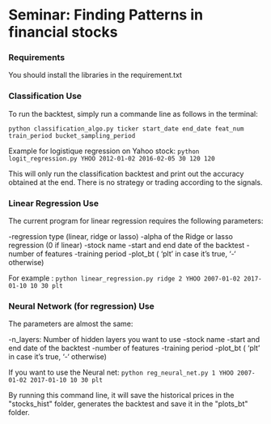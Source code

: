 # Seminar: Finding Patterns in financial stocks

### Requirements

You should install the libraries in the requirement.txt

### Classification Use

To run the backtest, simply run a commande line as follows  in the terminal:

`python classification_algo.py ticker start_date end_date feat_num
 train_period bucket_sampling_period`
 
Example for logistique regression on Yahoo stock:
`python logit_regression.py YHOO 2012-01-02 2016-02-05 30
 120 120`
 
This will only run the classification backtest and print out the accuracy
obtained at the end. There is no strategy or trading according to the signals.
 
### Linear Regression Use 

The current program for linear regression requires the following parameters:

  -regression type (linear, ridge or lasso)
  -alpha of the Ridge or lasso regression (0 if linear)
  -stock name
  -start and end date of the backtest
  -number of features 
  -training period
  -plot_bt ( ‘plt’ in case it’s true, ‘-‘ otherwise) 

For example :
`python linear_regression.py ridge 2 YHOO 2007-01-02 2017-01-10 10 30 plt`

### Neural Network (for regression) Use
The parameters are almost the same:

  -n_layers: Number of hidden layers you want to use 
  -stock name
  -start and end date of the backtest
  -number of features 
  -training period
  -plot_bt ( ‘plt’ in case it’s true, ‘-‘ otherwise) 
  
If you want to use the Neural net:
 `python reg_neural_net.py 1 YHOO 2007-01-02 2017-01-10 10 30 plt`

By running this command line, it will save the historical prices in
the "stocks_hist" folder, generates the backtest and save it in
the "plots_bt" folder.


